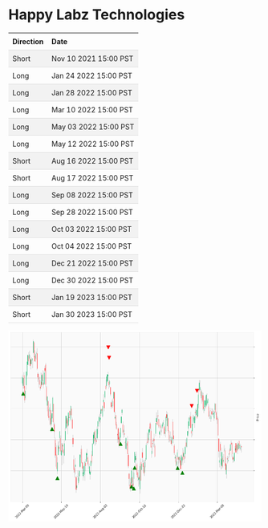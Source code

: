 
<style>
.hits {
            border-collapse: collapse;
            width: 100%;
        }
        .hits th, td {
            padding: 8px;
            text-align: left;
            border-bottom: 1px solid #ddd;
        }
        .hits tr:nth-child(even) {
            background-color: #f2f2f2;
        }
        
        .chartCol {
            width: 50%;
            float: left;
            padding: 20px;
        }  
</style>
    
<style>
nav {
  width: 100%;
  background-color: #dddddd;
  margin: 0;
  padding: 0;
}

nav ul {
  list-style-type: none;
  margin: 0;
  padding: 0;
}

nav li {
  float: left;
  margin: 0 10px !important;
}

nav a {
  display: block;
  padding: 10px;
  text-decoration: none;
  color: #000000;
}

nav a:hover {
  background-color: #ffffff;
  color: #000000;
}
</style>

# Happy Labz Technologies



<table class="hits">
    <tr>
        <th>Direction</th>
        <th>Date</th>
      </tr>
    <tr>
        <td>Short</td>
        <td>Nov 10 2021 15:00 PST</td>
    </tr>
    <tr>
        <td>Long</td>
        <td>Jan 24 2022 15:00 PST</td>
    </tr>
    <tr>
        <td>Long</td>
        <td>Jan 28 2022 15:00 PST</td>
    </tr>
    <tr>
        <td>Long</td>
        <td>Mar 10 2022 15:00 PST</td>
    </tr>
    <tr>
        <td>Long</td>
        <td>May 03 2022 15:00 PST</td>
    </tr>
    <tr>
        <td>Long</td>
        <td>May 12 2022 15:00 PST</td>
    </tr>
    <tr>
        <td>Short</td>
        <td>Aug 16 2022 15:00 PST</td>
    </tr>
    <tr>
        <td>Short</td>
        <td>Aug 17 2022 15:00 PST</td>
    </tr>
    <tr>
        <td>Long</td>
        <td>Sep 08 2022 15:00 PST</td>
    </tr>
    <tr>
        <td>Long</td>
        <td>Sep 28 2022 15:00 PST</td>
    </tr>
    <tr>
        <td>Long</td>
        <td>Oct 03 2022 15:00 PST</td>
    </tr>
    <tr>
        <td>Long</td>
        <td>Oct 04 2022 15:00 PST</td>
    </tr>
    <tr>
        <td>Long</td>
        <td>Dec 21 2022 15:00 PST</td>
    </tr>
    <tr>
        <td>Long</td>
        <td>Dec 30 2022 15:00 PST</td>
    </tr>
    <tr>
        <td>Short</td>
        <td>Jan 19 2023 15:00 PST</td>
    </tr>
    <tr>
        <td>Short</td>
        <td>Jan 30 2023 15:00 PST</td>
    </tr>
    
</table>

![Plot](charts/IWM.png)
